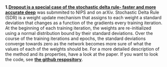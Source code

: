 **1.[Dropout is a special case of the stochastic delta rule- faster and more accurate deep](https://arxiv.org/pdf/1808.03578v1.pdf)** was submmited to NIPS and on arXiv. Stochastic Delta Rule (SDR) is a weight update mechanism that assigns to each weight a standard deviation that changes as a function of the gradients every training iteration. At the beginning of each training iteration, the weights are re-initialized using a normal distribution bound by their standard deviations. Over the course of the training iterations and epochs, the standard deviations converge towards zero as the network becomes more sure of what the values of each of the weights should be. For a more detailed description of the method and its properties, have a look at the paper. If you want to look the code, see **[the github respository](https://github.com/noahfl/densenet-sdr)**.


